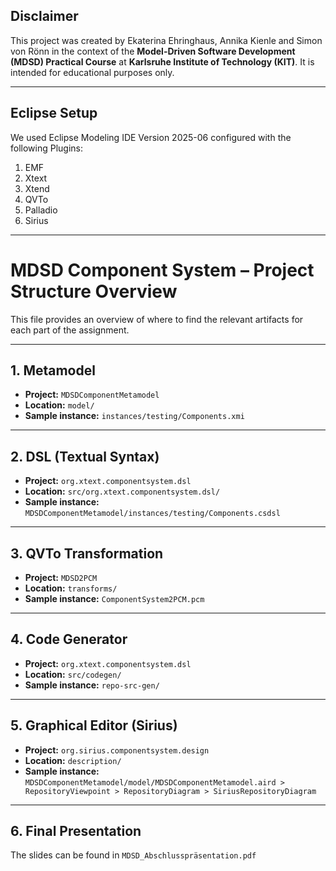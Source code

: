 ## Disclaimer

This project was created by Ekaterina Ehringhaus, Annika Kienle and Simon von Rönn in the context of the **Model-Driven Software Development (MDSD) Practical Course** at **Karlsruhe Institute of Technology (KIT)**. It is intended for educational purposes only.

---

## Eclipse Setup

We used Eclipse Modeling IDE Version 2025-06 configured with the following Plugins:

1. EMF
2. Xtext
3. Xtend
4. QVTo
5. Palladio
6. Sirius

---

# MDSD Component System – Project Structure Overview

This file provides an overview of where to find the relevant artifacts for each part of the assignment.

---

## 1. Metamodel

- **Project:** `MDSDComponentMetamodel`
- **Location:** `model/`
- **Sample instance:** `instances/testing/Components.xmi`

---

## 2. DSL (Textual Syntax)

- **Project:** `org.xtext.componentsystem.dsl`
- **Location:** `src/org.xtext.componentsystem.dsl/`
- **Sample instance:** `MDSDComponentMetamodel/instances/testing/Components.csdsl`

---

## 3. QVTo Transformation

- **Project:** `MDSD2PCM`
- **Location:** `transforms/`
- **Sample instance:** `ComponentSystem2PCM.pcm`

---

## 4. Code Generator

- **Project:** `org.xtext.componentsystem.dsl`
- **Location:** `src/codegen/`
- **Sample instance:** `repo-src-gen/`

---

## 5. Graphical Editor (Sirius)

- **Project:** `org.sirius.componentsystem.design`
- **Location:** `description/`
- **Sample instance:** `MDSDComponentMetamodel/model/MDSDComponentMetamodel.aird > RepositoryViewpoint > RepositoryDiagram > SiriusRepositoryDiagram`

---

## 6. Final Presentation

The slides can be found in `MDSD_Abschlusspräsentation.pdf`
